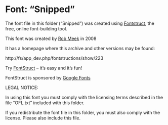 ﻿# Font: “Snipped”

The font file in this folder (“Snipped”) was created using [Fontstruct](https://fontstruct.com), the free, online font-building tool.

This font was created by [Rob Meek](http://fs/app_dev.php/fontstructors/1/meek) in 2008

It has a homepage where this archive and other versions may be found: 

http://fs/app_dev.php/fontstructions/show/223


Try [FontStruct](https://fontstruct.com) – it’s easy and it’s fun!

FontStruct is sponsored by [Google Fonts](https://fonts.google.com)

LEGAL NOTICE:

In using this font you must comply with the licensing terms
described in the file “OFL.txt” included with this folder.

If you redistribute the font file in this folder, you must also
comply with the license.  Please also include this file.
